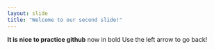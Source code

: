 ```yaml
---
layout: slide
title: "Welcome to our second slide!"
---
```

**It is nice to practice github** now in bold
Use the left arrow to go back!
